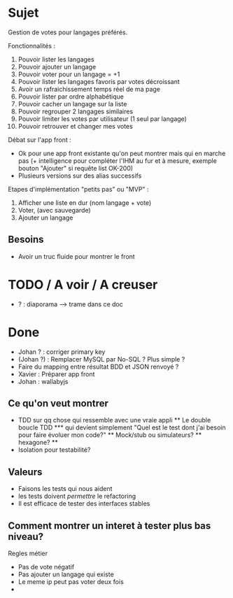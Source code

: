 # Sujet

Gestion de votes pour langages préférés.

Fonctionnalités :
1. Pouvoir lister les langages
2. Pouvoir ajouter un langage
3. Pouvoir voter pour un langage = +1
4. Pouvoir lister les langages favoris par votes décroissant
5. Avoir un rafraichissement temps réel de ma page
6. Pouvoir lister par ordre alphabétique
7. Pouvoir cacher un langage sur la liste
8. Pouvoir regrouper 2 langages similaires
9. Pouvoir limiter les votes par utilisateur (1 seul par langage) 
10. Pouvoir retrouver et changer mes votes

Débat sur l'app front :
- Ok pour une app front existante qu'on peut montrer mais qui en marche pas (+ intelligence pour compléter l'IHM 
au fur et à mesure, exemple bouton "Ajouter" si requête list OK-200)
- Plusieurs versions sur des alias successifs

Etapes d'implémentation "petits pas" ou "MVP" :
1. Afficher une liste en dur (nom langage + vote)
2. Voter, (avec sauvegarde)
3. Ajouter un langage


## Besoins
- Avoir un truc fluide pour montrer le front

# TODO / A voir / A creuser
* ? : diaporama --> trame dans ce doc


# Done 

* Johan ? : corriger primary key
* (Johan ?) : Remplacer MySQL par No-SQL ? Plus simple ? 
* Faire du mapping entre résultat BDD et JSON renvoyé ?
* Xavier : Préparer app front 
* Johan : wallabyjs


## Ce qu'on veut montrer
* TDD sur qq chose qui ressemble avec une vraie appli
** Le double boucle TDD
*** qui devient simplement "Quel est le test dont j'ai besoin pour faire évoluer mon code?"
** Mock/stub ou simulateurs?
** hexagone?
** 
* Isolation pour testabilité?


## Valeurs
* Faisons les tests qui nous aident
* les tests doivent _permettre_ le refactoring
* Il est efficace de tester des interfaces stables

## Comment montrer un interet à tester plus bas niveau?
Regles métier
- Pas de vote négatif
- Pas ajouter un langage qui existe
- Le meme ip peut pas voter deux fois
- 

